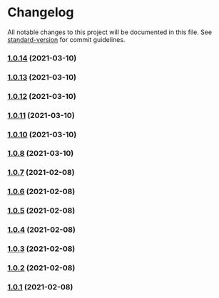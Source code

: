 # Changelog

All notable changes to this project will be documented in this file. See [standard-version](https://github.com/conventional-changelog/standard-version) for commit guidelines.

### [1.0.14](https://github.com/benjamincanac/maintainers-issues/compare/v1.0.13...v1.0.14) (2021-03-10)

### [1.0.13](https://github.com/benjamincanac/maintainers-issues/compare/v1.0.9...v1.0.13) (2021-03-10)

### [1.0.12](https://github.com/benjamincanac/maintainers-issues/compare/v1.0.9...v1.0.12) (2021-03-10)

### [1.0.11](https://github.com/benjamincanac/maintainers-issues/compare/v1.0.9...v1.0.11) (2021-03-10)

### [1.0.10](https://github.com/benjamincanac/maintainers-issues/compare/v1.0.9...v1.0.10) (2021-03-10)

### [1.0.8](https://github.com/benjamincanac/maintainers-issues/compare/v1.0.9...v1.0.8) (2021-03-10)

### [1.0.7](https://github.com/benjamincanac/maintainers-issues/compare/v1.0.6...v1.0.7) (2021-02-08)

### [1.0.6](https://github.com/benjamincanac/maintainers-issues/compare/v1.0.5...v1.0.6) (2021-02-08)

### [1.0.5](https://github.com/benjamincanac/maintainers-issues/compare/v1.0.4...v1.0.5) (2021-02-08)

### [1.0.4](https://github.com/benjamincanac/maintainers-issues/compare/v1.0.3...v1.0.4) (2021-02-08)

### [1.0.3](https://github.com/benjamincanac/maintainers-issues/compare/v1.0.2...v1.0.3) (2021-02-08)

### [1.0.2](https://github.com/benjamincanac/maintainers-issues/compare/v1.0.1...v1.0.2) (2021-02-08)

### [1.0.1](https://github.com/benjamincanac/maintainers-issues/compare/v2.2.2...v1.0.1) (2021-02-08)
